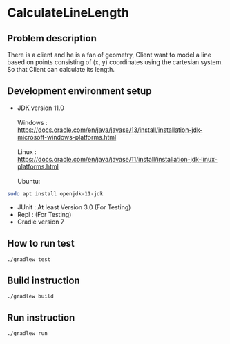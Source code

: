 # CalculateLineLength

## Problem description

There is a client and he is a fan of geometry, Client want to model a line based on points consisting of (x, y)
coordinates using the cartesian system. So that Client can calculate its length.

## Development environment setup

- JDK version 11.0  <br><br>
  Windows : <br> https://docs.oracle.com/en/java/javase/13/install/installation-jdk-microsoft-windows-platforms.html
  <br><br>
  Linux : <br> https://docs.oracle.com/en/java/javase/11/install/installation-jdk-linux-platforms.html
  <br><br>
  Ubuntu:

```bash
sudo apt install openjdk-11-jdk
```

- JUnit : At least Version 3.0 (For Testing)
- Repl  : (For Testing)
- Gradle version 7

## How to run test

```shell
./gradlew test
```

## Build instruction

```shell
./gradlew build
```

## Run instruction

```shell
./gradlew run
```
